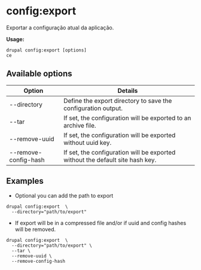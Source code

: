 # config:export
Exportar a configuração atual da aplicação.

**Usage:**
```
drupal config:export [options]
ce
```

## Available options
Option | Details
-------|-------------
--directory | Define the export directory to save the configuration output.
--tar | If set, the configuration will be exported to an archive file.
--remove-uuid | If set, the configuration will be exported without uuid key.
--remove-config-hash | If set, the configuration will be exported without the default site hash key.

## Examples
* Optional you can add the path to export
```
drupal config:export  \
  --directory="path/to/export"
```
* If export will be in a compressed file and/or if uuid and config hashes will be removed.
```
drupal config:export  \
  --directory="path/to/export" \
  --tar \
  --remove-uuid \
  --remove-config-hash
```
